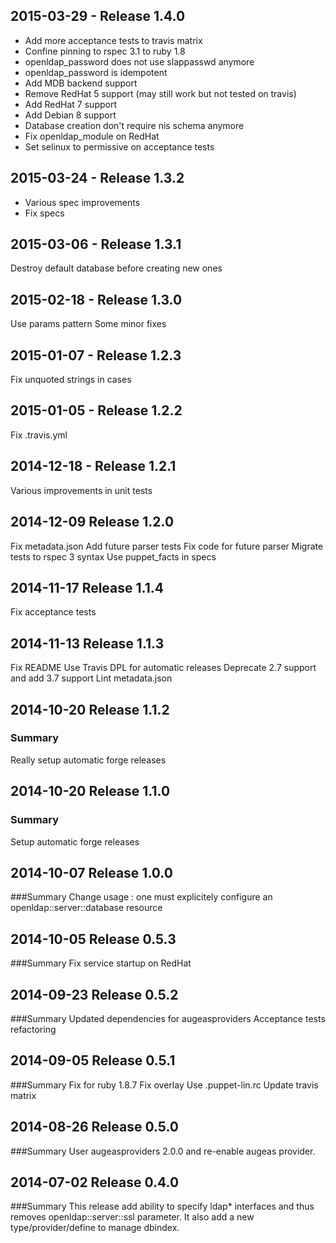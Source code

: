 ## 2015-03-29 - Release 1.4.0

- Add more acceptance tests to travis matrix
- Confine pinning to rspec 3.1 to ruby 1.8
- openldap_password does not use slappasswd anymore
- openldap_password is idempotent
- Add MDB backend support
- Remove RedHat 5 support (may still work but not tested on travis)
- Add RedHat 7 support
- Add Debian 8 support
- Database creation don't require nis schema anymore
- Fix openldap_module on RedHat
- Set selinux to permissive on acceptance tests

## 2015-03-24 - Release 1.3.2

- Various spec improvements
- Fix specs

## 2015-03-06 - Release 1.3.1

Destroy default database before creating new ones

## 2015-02-18 - Release 1.3.0

Use params pattern
Some minor fixes

## 2015-01-07 - Release 1.2.3

Fix unquoted strings in cases

## 2015-01-05 - Release 1.2.2

Fix .travis.yml

## 2014-12-18 - Release 1.2.1

Various improvements in unit tests

## 2014-12-09 Release 1.2.0
Fix metadata.json
Add future parser tests
Fix code for future parser
Migrate tests to rspec 3 syntax
Use puppet_facts in specs

## 2014-11-17 Release 1.1.4
Fix acceptance tests

## 2014-11-13 Release 1.1.3
Fix README
Use Travis DPL for automatic releases
Deprecate 2.7 support and add 3.7 support
Lint metadata.json

## 2014-10-20 Release 1.1.2
### Summary
Really setup automatic forge releases

## 2014-10-20 Release 1.1.0
### Summary
Setup automatic forge releases

## 2014-10-07 Release 1.0.0
###Summary
Change usage : one must explicitely configure an openldap::server::database resource

## 2014-10-05 Release 0.5.3
###Summary
Fix service startup on RedHat

## 2014-09-23 Release 0.5.2
###Summary
Updated dependencies for augeasproviders
Acceptance tests refactoring

## 2014-09-05 Release 0.5.1
###Summary
Fix for ruby 1.8.7
Fix overlay
Use .puppet-lin.rc
Update travis matrix

## 2014-08-26 Release 0.5.0
###Summary
User augeasproviders 2.0.0 and re-enable augeas provider.

## 2014-07-02 Release 0.4.0
###Summary
This release add ability to specify ldap* interfaces and thus removes openldap::server::ssl parameter. It also add a new type/provider/define to manage dbindex.

